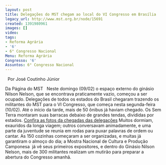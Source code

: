 ```yaml
---
layout: post
title: Delegações do MST chegam ao local do VI Congresso em Brasília
legacy_url: http://www.mst.org.br/node/15691
created: 1391980961
images: []
video: 
tags:
- Reforma Agrária
- '6'
- 6° Congresso Nacional
Menu: Reforma Agrária
Congresso: '6'
Assuntos: 6° Congresso Nacional
---
```



 
Por José Coutinho Júnior

Da Página do MST
 
Neste domingo (09/02) o espaço externo do ginásio Nilson Nelson, que se encontrava praticamente vazio, começou a ser ocupado.
Delegações de todos os estados do Brasil chegaram trazendo os militantes do MST para o VI Congresso, que começa nesta segunda-feira (10/02).
Até o início da tarde, mais de 50 ônibus já haviam chegado. Os Sem Terra montaram suas barracas debaixo de grandes tendas, divididas por estados.
[Confira as fotos da chegadas das delegações](http://www.flickr.com/photos/mstoficial/sets/72157640737753373)
Muitos dormiam, exauridos da longa viagem; outros conversavam animadamente, e uma parte da juventude se reunia em rodas para puxar palavras de ordem ou cantar.
As 150 cozinhas começaram a ser organizadas, e muitas já garantiram o almoço do dia; a Mostra Nacional de Cultura e Produção Camponesa  já vê seus primeiros expositores, e dentro do Ginásio Nilson Nelson, mais de 300 militantes realizam um mutirão para preparar a abertura do Congresso amanhã. 
